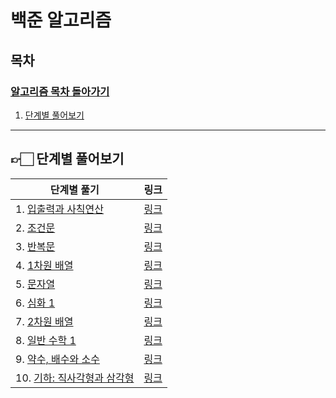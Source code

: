 # 백준 알고리즘

## 목차
### [알고리즘 목차 돌아가기](../../README.md)
1. [단계별 풀어보기](#-단계별-풀어보기)
---
## 👉🏻 단계별 풀어보기

| 단계별 풀기                                  | 링크 |
|-----------------------------------------|--------|
| 1. [입출력과 사칙연산]()                        | [링크](https://www.acmicpc.net/step/1) |
| 2. [조건문]()                              | [링크](https://www.acmicpc.net/step/4) |
| 3. [반복문]()                              | [링크](https://www.acmicpc.net/step/3) |
| 4. [1차원 배열]()                           | [링크](https://www.acmicpc.net/step/6) |
| 5. [문자열](Stage5/README.md)              | [링크](https://www.acmicpc.net/step/7) |
| 6. [심화 1](Stage6/README.md)             | [링크](https://www.acmicpc.net/step/52) |
| 7. [2차원 배열](Stage7/README.md)           | [링크](https://www.acmicpc.net/step/2) |
| 8. [일반 수학 1](Stage8/README.md)          | [링크](https://www.acmicpc.net/step/8) |
| 9. [약수, 배수와 소수](Stage9/README.md)       | [링크](https://www.acmicpc.net/step/10) |
| 10. [기하: 직사각형과 삼각형](Stage10/README.md)| [링크](https://www.acmicpc.net/step/50) |